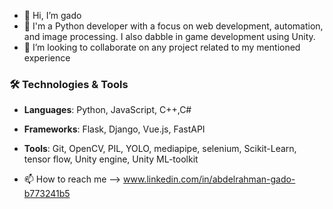 - 👋 Hi, I’m gado
- 👀 I'm a Python developer with a focus on web development, automation, and image processing. I also dabble in game development using Unity.
- 💞️ I’m looking to collaborate on any project related to my mentioned experience

### 🛠 Technologies & Tools
- **Languages**: Python, JavaScript, C++,C#
- **Frameworks**: Flask, Django, Vue.js, FastAPI
- **Tools**: Git, OpenCV, PIL, YOLO, mediapipe, selenium, Scikit-Learn, tensor flow, Unity engine, Unity ML-toolkit

  
- 📫 How to reach me --> www.linkedin.com/in/abdelrahman-gado-b773241b5

